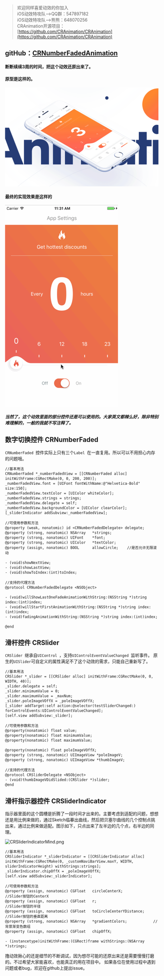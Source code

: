 > 欢迎同样喜爱动效的你加入<br>
iOS动效特攻队–>QQ群：547897182 <br>
iOS动效特攻队–>熊熊：648070256<br>
CRAnimation开源项目：[https://github.com/CRAnimation/CRAnimation](https://github.com/CRAnimation/CRAnimation)<br>

## gitHub：[CRNumberFadedAnimation](https://github.com/CRAnimation/CRNumberFadedAnimation)
#### 断断续续3周的时间，把这个动效还原出来了。
#### 原型是这样的。

![CRNumberFadedOrigin.gif](Resource/CRNumberFadedOrigin.gif)

#### 最终的实现效果是这样的

![CRNumberFaded.gif](Resource/CRNumberFaded.gif)

##### 当然了，这个动效里面的部分控件还是可以使用的。大家英文都辣么好，除非特别难理解的，一般的我就不写注释了。

## 数字切换控件 CRNumberFaded
`CRNumberFaded `控件实际上只有三个`Label `在一直复用。所以可以不用担心内存的问题哦。

```
//基本用法
CRNumberFaded *_numberFadedView = [[CRNumberFaded alloc] initWithFrame:CGRectMake(0, 0, 200, 200)];
_numberFadedView.font = [UIFont fontWithName:@"Helvetica-Bold" size:150];
_numberFadedView.textColor = [UIColor whiteColor];
_numberFadedView.strings = strings;
_numberFadedView.delegate = self;
_numberFadedView.backgroundColor = [UIColor clearColor];
[_sliderIndicator addSubview:_numberFadedView];

//可使用参数和方法
@property (weak, nonatomic) id <CRNumberFadedDelegate> delegate;
@property (strong, nonatomic) NSArray   *strings;
@property (strong, nonatomic) UIFont    *font;
@property (strong, nonatomic) UIColor   *textColor;
@property (assign, nonatomic) BOOL      allowCircle;    //是否允许无限滚动

- (void)showNextView;
- (void)showLastView;
- (void)showToIndex:(int)toIndex;

//支持的代理方法
@protocol CRNumberFadedDelegate <NSObject>

- (void)willShowLastOneFadeAnimationWithString:(NSString *)string index:(int)index;
- (void)willStartFirstAnimationWithString:(NSString *)string index:(int)index;
- (void)fadingAnimationWithString:(NSString *)string index:(int)index;

@end
```

## 滑杆控件 CRSlider
`CRSlider `继承自`UIControl `，支持`UIControlEventValueChanged `监听事件。
原生的`UISlider`可自定义的属性满足不了这个动效的需求，只能自己重新写了。
```
//基本用法
CRSlider *_slider = [[CRSlider alloc] initWithFrame:CGRectMake(0, 0, WIDTH, 40)];
_slider.delegate = self;
_slider.minimumValue = 0;
_slider.maximumValue = _maxNum;
_slider.poleImageVOffX = _poleImageVOffX;
[_slider addTarget:self action:@selector(testSliderChanged:) forControlEvents:UIControlEventValueChanged];
[self.view addSubview:_slider];

//可使用参数和方法
@property(nonatomic) float value;
@property(nonatomic) float minimumValue;
@property(nonatomic) float maximumValue;

@property(nonatomic) float poleImageVOffX;
@property (strong, nonatomic) UIImageView *poleImageV;
@property (strong, nonatomic) UIImageView *thumbImageV;

//支持的代理方法
@protocol CRSliderDelegate <NSObject>
- (void)thumbImageVDidSlided:(CRSlider *)slider;
@end
```

## 滑杆指示器控件 CRSliderIndicator
指示器里面的这个圆槽是折腾了一段时间才出来的。主要考虑到适配的问题，想想还是用比例来做的，通过Sketch临摹出曲线，然后把贝塞尔曲线的几个控制点挑出来，通过比例来做适配。图示如下，只点出来了左半边的几个点，右半边的同理。

![CRSliderIndicatorMind.png](http://upload-images.jianshu.io/upload_images/4748593-48eb6c250e5b4169.png?imageMogr2/auto-orient/strip%7CimageView2/2/w/1240)
```
//基本用法
CRSliderIndicator *_sliderIndicator = [[CRSliderIndicator alloc] initWithFrame:CGRectMake(0, _customNaviBarView.maxY, WIDTH, sliderIndicatorHeight) withStrings:strings];
_sliderIndicator.chipOffX = _poleImageVOffX;
[self.view addSubview:_sliderIndicator];

//可使用参数和方法
@property (assign, nonatomic) CGFloat   circleCenterX;              //Slider按钮的CenterX
@property (assign, nonatomic) CGFloat   r;                          //Slider按钮的半径
@property (assign, nonatomic) CGFloat   toCircleCenterYDistance;    //Slider按钮的垂直距离
@property (strong, nonatomic) NSArray   *gradientColors;            //背景渐变色数组
@property (assign, nonatomic) CGFloat   chipOffX;

- (instancetype)initWithFrame:(CGRect)frame withStrings:(NSArray *)strings;
```

撸动效揪心的还是细节的不断调试，因为想尽可能的还原出来还是需要慢慢打磨的。不过希望大家能喜欢，也能真正的用在项目中。
如果各位在使用过程中遇到问题或者bug，欢迎在github上提出issue。


